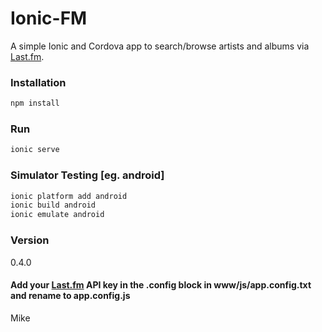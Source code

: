 # Ionic-FM

A simple Ionic and Cordova app to search/browse artists and albums via [Last.fm](http://www.last.fm/).

### Installation
```javascript
npm install
```

### Run
```javascript
ionic serve
```
### Simulator Testing [eg. android]
```javascript
ionic platform add android
ionic build android
ionic emulate android
```

### Version
0.4.0

#### Add your [Last.fm](http://www.last.fm/api/account/create) API key in the .config block in www/js/app.config.txt and rename to app.config.js

Mike